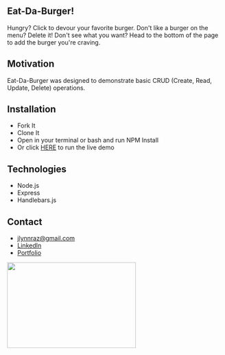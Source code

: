 ## Eat-Da-Burger!
Hungry? Click to devour your favorite burger. Don't like a burger on the menu? Delete it! Don't see what you want? Head to the bottom of the page to add the burger you're craving.

## Motivation
Eat-Da-Burger was designed to demonstrate basic CRUD (Create, Read, Update, Delete) operations.

## Installation
* Fork It
* Clone It
* Open in your terminal or bash and run NPM Install
* Or click [HERE](https://fast-harbor-46897.herokuapp.com/) to run the live demo

## Technologies
* Node.js
* Express
* Handlebars.js

## Contact
* jlynnraz@gmail.com
* [LinkedIn](https://www.linkedin.com/in/jaimee-razee/)
* [Portfolio](https://jlynnraz.github.io/Portfolio2/)


<img src="https://vignette.wikia.nocookie.net/spongebob/images/1/1c/Goodbye%2C_Krabby_Patty_205.png/revision/latest?cb=20170310020905" data-canonical-src="https://gyazo.com/eb5c5741b6a9a16c692170a41a49c858.png" width="300" height="200" />

